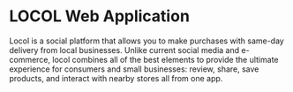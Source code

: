 # LOCOL Web Application

Locol is a social platform that allows you to make purchases with same-day delivery from local businesses. Unlike current social media and e-commerce, locol combines all of the best elements to provide the ultimate experience for consumers and small businesses: review, share, save products, and interact with nearby stores all from one app.
